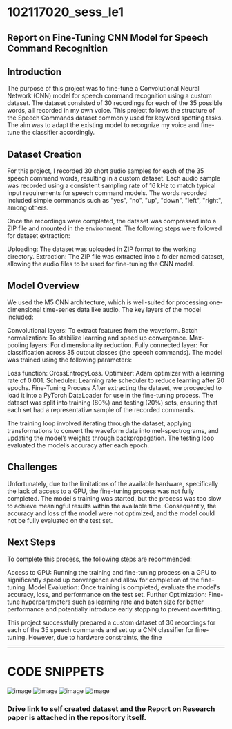 # 102117020_sess_le1

## Report on Fine-Tuning CNN Model for Speech Command Recognition

## Introduction
The purpose of this project was to fine-tune a Convolutional Neural Network (CNN) model for speech command recognition using a custom dataset. The dataset consisted of 30 recordings for each of the 35 possible words, all recorded in my own voice. This project follows the structure of the Speech Commands dataset commonly used for keyword spotting tasks. The aim was to adapt the existing model to recognize my voice and fine-tune the classifier accordingly.

## Dataset Creation
For this project, I recorded 30 short audio samples for each of the 35 speech command words, resulting in a custom dataset. Each audio sample was recorded using a consistent sampling rate of 16 kHz to match typical input requirements for speech command models. The words recorded included simple commands such as "yes", "no", "up", "down", "left", "right", among others.

Once the recordings were completed, the dataset was compressed into a ZIP file and mounted in the environment. The following steps were followed for dataset extraction:

Uploading: The dataset was uploaded in ZIP format to the working directory.
Extraction: The ZIP file was extracted into a folder named dataset, allowing the audio files to be used for fine-tuning the CNN model.
## Model Overview
We used the M5 CNN architecture, which is well-suited for processing one-dimensional time-series data like audio. The key layers of the model included:

Convolutional layers: To extract features from the waveform.
Batch normalization: To stabilize learning and speed up convergence.
Max-pooling layers: For dimensionality reduction.
Fully connected layer: For classification across 35 output classes (the speech commands).
The model was trained using the following parameters:

Loss function: CrossEntropyLoss.
Optimizer: Adam optimizer with a learning rate of 0.001.
Scheduler: Learning rate scheduler to reduce learning after 20 epochs.
Fine-Tuning Process
After extracting the dataset, we proceeded to load it into a PyTorch DataLoader for use in the fine-tuning process. The dataset was split into training (80%) and testing (20%) sets, ensuring that each set had a representative sample of the recorded commands.

The training loop involved iterating through the dataset, applying transformations to convert the waveform data into mel-spectrograms, and updating the model’s weights through backpropagation. The testing loop evaluated the model’s accuracy after each epoch.

## Challenges
Unfortunately, due to the limitations of the available hardware, specifically the lack of access to a GPU, the fine-tuning process was not fully completed. The model's training was started, but the process was too slow to achieve meaningful results within the available time. Consequently, the accuracy and loss of the model were not optimized, and the model could not be fully evaluated on the test set.

## Next Steps
To complete this process, the following steps are recommended:

Access to GPU: Running the training and fine-tuning process on a GPU to significantly speed up convergence and allow for completion of the fine-tuning.
Model Evaluation: Once training is completed, evaluate the model's accuracy, loss, and performance on the test set.
Further Optimization: Fine-tune hyperparameters such as learning rate and batch size for better performance and potentially introduce early stopping to prevent overfitting.

This project successfully prepared a custom dataset of 30 recordings for each of the 35 speech commands and set up a CNN classifier for fine-tuning. However, due to hardware constraints, the fine

-----------------------------


# CODE SNIPPETS

![image](https://github.com/user-attachments/assets/c924c4c4-abea-4b33-85a3-b4fe43340ee7)
![image](https://github.com/user-attachments/assets/2aac81d7-6439-4c32-8d6f-a5da20ea1abe)
![image](https://github.com/user-attachments/assets/b7f998a1-a125-4fe2-bba9-87432f7f7100)
![image](https://github.com/user-attachments/assets/7a4499bf-1840-473d-aff0-9ad6fd8bd302)

### Drive link to self created dataset and the Report on Research paper is attached in the repository itself.



